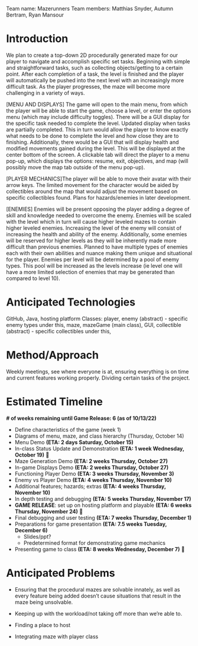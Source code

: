 Team name: Mazerunners
Team members: Matthias Snyder, Autumn Bertram, Ryan Mansour

# Introduction 

We plan to create a top-down 2D procedurally generated maze for our player to navigate and accomplish specific set tasks. Beginning with simple and straightforward tasks, such as collecting objects/getting to a certain point. After each completion of a task, the level is finished and the player will automatically be pushed into the next level with an increasingly more difficult task. As the player progresses, the maze will become more challenging in a variety of ways. 

[MENU AND DISPLAYS] The game will open to the main menu, from which the player will be able to start the game, choose a level, or enter the options menu (which may include difficulty toggles). There will be a GUI display for the specific task needed to complete the level. Updated display when tasks are partially completed. This in turn would allow the player to know exactly what needs to be done to complete the level and how close they are to finishing. Additionally, there would be a GUI that will display health and modified movements gained during the level. This will be displayed at the center bottom of the screen. A clickable tab will direct the player to a menu pop-up, which displays the options: resume, exit, objectives, and map (will possibly move the map tab outside of the menu pop-up).

[PLAYER MECHANICS]The player will be able to move their avatar with their arrow keys. The limited movement for the character would be aided by collectibles around the map that would adjust the movement based on specific collectibles found. Plans for hazards/enemies in later development. 

[ENEMIES] Enemies will be present opposing the player adding a degree of skill and knowledge needed to overcome the enemy. Enemies will be scaled with the level which in turn will cause higher leveled mazes to contain higher leveled enemies. Increasing the level of the enemy will consist of increasing the health and ability of the enemy. Additionally, some enemies will be reserved for higher levels as they will be inherently made more difficult than previous enemies. Planned to have multiple types of enemies each with their own abilities and nuance making them unique and situational for the player. Enemies per level will be determined by a pool of enemy types. This pool will be increased as the levels increase (ie level one will have a more limited selection of enemies that may be generated than compared to level 10).

# Anticipated Technologies

GitHub, Java, hosting platform
Classes: player, enemy (abstract) - specific enemy types under this, maze, mazeGame (main class), GUI, collectible (abstract) - specific collectibles under this, 

# Method/Approach

Weekly meetings, see where everyone is at, ensuring everything is on time and current features working properly. Dividing certain tasks of the project.
 
# Estimated Timeline
**# of weeks remaining until Game Release: 6 (as of 10/13/22)**
- Define characteristics of the game (week 1)
- Diagrams of menu, maze, and class hierarchy (Thursday, October 14)
- Menu Demo **(ETA: 2 days Saturday, October 15)**
- In-class Status Update and Demonstration **(ETA: 1 week Wednesday, October 19)** 🎉
- Maze Generation Demo **(ETA: 2 weeks Thursday, October 27)**
- In-game Displays Demo **(ETA: 2 weeks Thursday, October 27)**
- Functioning Player Demo **(ETA: 3 weeks Thursday, November 3)**
- Enemy vs Player Demo **(ETA: 4 weeks Thursday, November 10)**
- Additional features; hazards; extras **(ETA: 4 weeks Thursday, November 10)**
- In depth testing and debugging **(ETA: 5 weeks Thursday, November 17)**
- **GAME RELEASE**: set up on hosting platform and playable **(ETA: 6 weeks Thursday, November 24)** 🎉
- Final debugging and user testing **(ETA: 7 weeks Thursday, December 1)**
- Preparations for game presentation **(ETA: 7.5 weeks Tuesday, December 6)**
  - Slides/ppt?
  - Predetermined format for demonstrating game mechanics
- Presenting game to class **(ETA: 8 weeks Wednesday, December 7)** 🎉

# Anticipated Problems

- Ensuring that the procedural mazes are solvable innately, as well as every feature being added doesn’t cause situations that result in the maze being unsolvable.

- Keeping up with the workload/not taking off more than we’re able to.
- Finding a place to host
- Integrating maze with player class
